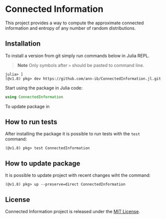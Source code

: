 # Connected Information 
This project provides a way to compute the approximate connected information and entropy of any number of random distributions.

## Installation
To install a version from git simply run commands below in Julia REPL.
> **Note**
> Only symbols after `>` should be pasted to command line.

```shell
julia> ]
(@v1.8) pkg> dev https://github.com/ann-ib/ConnectedInformation.jl.git
```

Start using the package in Julia code:
```julia
using ConnectedInformation
```

To update package in 

## How to run tests
After installing the package it is possible to run tests with the `test` command:
```shell
(@v1.8) pkg> test ConnectedInformation
```

## How to update package
It is possible to update project with recent changes wiht the command:
```shell
(@v1.8) pkg> up --preserve=direct ConnectedInformation
```

## License
Connected Information project is released under the [MIT License](LICENSE.txt).
